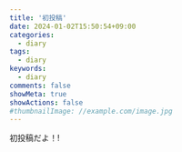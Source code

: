 ```yaml
---
title: '初投稿'
date: 2024-01-02T15:50:54+09:00
categories:
  - diary
tags:
  - diary
keywords:
  - diary
comments: false
showMeta: true
showActions: false
#thumbnailImage: //example.com/image.jpg
---
```


初投稿だよ！!
